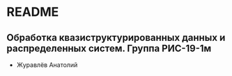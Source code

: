 # README

## Обработка квазиструктурированных данных и распределенных систем. Группа РИС-19-1м

- Журавлёв Анатолий
